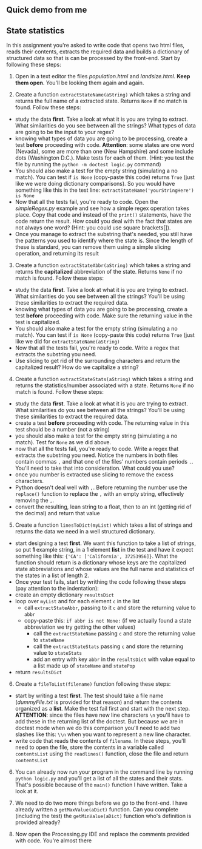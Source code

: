 ## **Quick demo from me**

## State statistics
In this assignment you're asked to write code that opens two html files, reads their contents, extracts the required data and builds a dictionary of structured data so that is can be processed by the front-end. Start by following these steps:

1. Open in a text editor the files *population.html* and *landsize.html*. **Keep them open**. You'll be looking them again and again.

2. Create a function `extractStateName(aString)` which takes a string and returns the full name of a extracted state. Returns `None` if no match is found. Follow these steps:
  * study the data **first**. Take a look at what it is you are trying to extract. What similarities do you see between all the strings? What types of data are going to be the input to your regex?
  * knowing what types of data you are going to be processing, create a test **before** proceeding with code. **Attention**: some states are one word (Nevada), some are more than one (New Hampshire) and some include dots (Washington D.C.). Make tests for each of them. (Hint: you test the file by running the `python -m doctest logic.py` command)
  * You should also make a test for the empty string (simulating a no match). You can test if `is None` (copy-paste this code) returns `True` (just like we were doing dictionary comparisons). So you would have something like this in the test line: ```extractStateName('yourStringHere') is None```
  * Now that all the tests fail, you're ready to code. Open the *simpleRegex.py* example and see how a simple regex operation takes place. Copy that code and instead of the `print()` statements, have the code return the result. How could you deal with the fact that states are not always one word? (Hint: you could use square brackets[]).
  * Once you manage to extract the substring that's needed, you still have the patterns you used to identify where the state is. Since the length of these is standard, you can remove them using a simple slicing operation, and returning its result

3. Create a function `extractStateAbbr(aString)` which takes a string and returns the **capitalized** abbreviation of the state. Returns `None` if no match is found. Follow these steps:
  * study the data **first**. Take a look at what it is you are trying to extract. What similarities do you see between all the strings? You'll be using these similarities to extract the required data.
  * knowing what types of data you are going to be processing, create a test **before** proceeding with code. Make sure the returning value in the test is capitalized.
  * You should also make a test for the empty string (simulating a no match). You can test if `is None` (copy-paste this code) returns `True` (just like we did for `extractStateName(aString)`
  * Now that all the tests fail, you're ready to code. Write a regex that extracts the substring you need.
  * Use slicing to get rid of the surrounding characters and return the capitalized result? How do we capitalize a string?

4. Create a function `extractStateStats(aString)` which takes a string and returns the statistics/number associated with a state. Returns `None` if no match is found. Follow these steps:
  * study the data **first**. Take a look at what it is you are trying to extract. What similarities do you see between all the strings? You'll be using these similarities to extract the required data.
  * create a test **before** proceeding with code. The returning value in this test should be a number (not a string)
  * you should also make a test for the empty string (simulating a no match). Test for `None` as we did above.
  * now that all the tests fail, you're ready to code. Write a regex that extracts the substring you need. Notice the numbers in both files contain commas `,` and that one of the files' numbers contain periods `.`. You'll need to take that into consideration. What could you use?
  * once you number is extracted use slicing to remove the excess characters.
  * Python doesn't deal well with `,`. Before returning the number use the `replace()` function to replace the `,` with an empty string, effectively removing the `,`.
  * convert the resulting, lean string to a float, then to an int (getting rid of the decimal) and return that value

5. Create a function `linesToDict(myList)` which takes a list of strings and returns the data we need in a well structured dictionary.
  * start designing a test **first**. We want this function to take a list of strings, so put **1** example string, in a 1 element **list** in the test and have it expect something like this: `{'CA': ['California', 37253956]}`. What the function should return is a dictionary whose keys are the capitalized state abbreviations and whose values are the full name and statistics of the states in a list of length 2.
  * Once your test fails, start by writhing the code following these steps (pay attention to the indentation):
  * create an empty dictionary `resultsDict`
  * loop over `myList` and for each element `c` in the list
    * call `extractStateAbbr`, passing to it `c` and store the returning value to `abbr`
    * copy-paste this: `if abbr is not None:` (if we actually found a state abbreviation we try getting the other values)
      * call the `extractStateName` passing `c` and store the returning value to `stateName`
      * call the `extractStateStats` passing `c`  and store the returning value to `stateStats`
      * add an entry with key `abbr` in the `resultsDict` with value equal to a list made up of `stateName` and `statePop`
  * return `resultsDict`

6. Create a `fileToList(filename)` function following these steps:
  * start by writing a test **first**. The test should take a file name (*dummyFile.txt* is provided for that reason) and return the contents organized as a **list**. Make the test fail first and start with the next step. **ATTENTION**: since the files have new line characters `\n` you'll have to add these in the returning list of the doctest. But because we are in doctest mode when we do this comparison you'll need to add two slashes like this: `\\n` when you want to represent a new line character.
  * write code that reads the contents of `filename`. In these steps, you'll need to open the file, store the contents in a variable called `contentsList` using the `readlines()` function, close the file and return `contentsList`

6. You can already now run your program in the command line by running `python logic.py` and you'll get a list of all the states and their stats. That's possible because of the `main()` function I have written. Take a look at it.

7. We need to do two more things before we go to the front-end. I have already written a `getMaxValue(aDict)` function. Can you complete (including the test) the `getMinValue(aDict)` function who's definition is provided already?

8. Now open the Processing.py IDE and replace the comments provided with code. You're almost there
